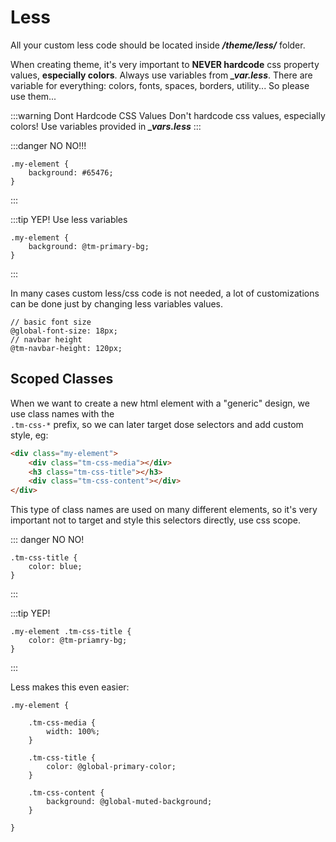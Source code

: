 # Less
All your custom less code should be located inside ***/theme/less/*** folder.    

When creating theme, it's very important to **NEVER hardcode** css property values, **especially colors**. Always use variables from ***_var.less***. There are variable for everything: colors, fonts, spaces, borders, utility... So please use them...

:::warning Dont Hardcode CSS Values
Don't hardcode css values, especially colors! Use variables provided in ***_vars.less***
:::    

:::danger NO NO!!!
``` Less
.my-element {
    background: #65476;
}
```
:::

:::tip YEP! Use less variables
``` Less
.my-element {
    background: @tm-primary-bg;
}
```
:::

In many cases custom less/css code is not needed, a lot of customizations can be done just by changing less variables values.

``` Less
// basic font size
@global-font-size: 18px;
// navbar height
@tm-navbar-height: 120px;
```  



## Scoped Classes

When we want to create a new html element with a "generic" design, we use class names with the     
`.tm-css-*` prefix, so we can later target dose selectors and add custom style, eg:    

``` html
<div class="my-element">
    <div class="tm-css-media"></div>
    <h3 class="tm-css-title"></h3>
    <div class="tm-css-content"></div>
</div>
```  

This type of class names are used on many different elements, so it's very important not to target and style this selectors directly, use css scope.

::: danger NO NO!
``` Less
.tm-css-title {
    color: blue;
}
```
:::

:::tip YEP!
``` Less
.my-element .tm-css-title {
    color: @tm-priamry-bg;
}
```
:::


Less makes this even easier:
``` less
.my-element {

    .tm-css-media {
        width: 100%;
    }

    .tm-css-title {
        color: @global-primary-color;
    }

    .tm-css-content {
        background: @global-muted-background;
    }

}
```
